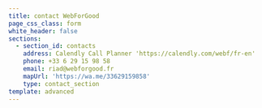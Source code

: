 ```yaml
---
title: contact WebForGood
page_css_class: form
white_header: false
sections:
  - section_id: contacts
    address: Calendly Call Planner 'https://calendly.com/webf/fr-en'
    phone: +33 6 29 15 98 58
    email: riad@webforgood.fr
    mapUrl: 'https://wa.me/33629159858'
    type: contact_section
template: advanced
---
```

